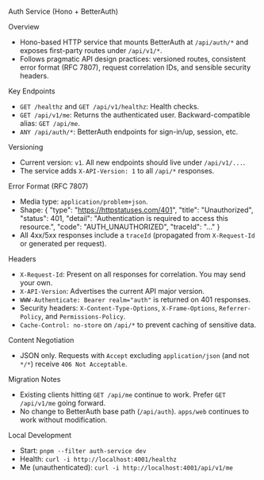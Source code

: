 Auth Service (Hono + BetterAuth)

Overview
- Hono-based HTTP service that mounts BetterAuth at `/api/auth/*` and exposes first-party routes under `/api/v1/*`.
- Follows pragmatic API design practices: versioned routes, consistent error format (RFC 7807), request correlation IDs, and sensible security headers.

Key Endpoints
- `GET /healthz` and `GET /api/v1/healthz`: Health checks.
- `GET /api/v1/me`: Returns the authenticated user. Backward-compatible alias: `GET /api/me`.
- `ANY /api/auth/*`: BetterAuth endpoints for sign-in/up, session, etc.

Versioning
- Current version: `v1`. All new endpoints should live under `/api/v1/...`.
- The service adds `X-API-Version: 1` to all `/api/*` responses.

Error Format (RFC 7807)
- Media type: `application/problem+json`.
- Shape:
  {
    "type": "https://httpstatuses.com/401",
    "title": "Unauthorized",
    "status": 401,
    "detail": "Authentication is required to access this resource.",
    "code": "AUTH_UNAUTHORIZED",
    "traceId": "..."
  }
- All 4xx/5xx responses include a `traceId` (propagated from `X-Request-Id` or generated per request).

Headers
- `X-Request-Id`: Present on all responses for correlation. You may send your own.
- `X-API-Version`: Advertises the current API major version.
- `WWW-Authenticate: Bearer realm="auth"` is returned on 401 responses.
- Security headers: `X-Content-Type-Options`, `X-Frame-Options`, `Referrer-Policy`, and `Permissions-Policy`.
- `Cache-Control: no-store` on `/api/*` to prevent caching of sensitive data.

Content Negotiation
- JSON only. Requests with `Accept` excluding `application/json` (and not `*/*`) receive `406 Not Acceptable`.

Migration Notes
- Existing clients hitting `GET /api/me` continue to work. Prefer `GET /api/v1/me` going forward.
- No change to BetterAuth base path (`/api/auth`). `apps/web` continues to work without modification.

Local Development
- Start: `pnpm --filter auth-service dev`
- Health: `curl -i http://localhost:4001/healthz`
- Me (unauthenticated): `curl -i http://localhost:4001/api/v1/me`


